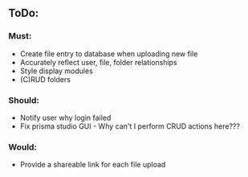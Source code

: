 ## ToDo:

### Must: 
* Create file entry to database when uploading new file
* Accurately reflect user, file, folder relationships
* Style display modules
* (C)RUD folders

### Should:
* Notify user why login failed
* Fix prisma studio GUI - Why can't I perform CRUD actions here???

### Would:
* Provide a shareable link for each file upload